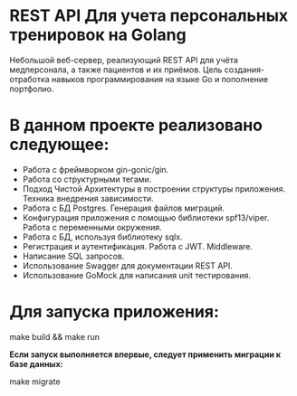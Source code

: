 # **REST API Для учета персональных тренировок на Golang**
Небольшой веб-сервер, реализующий REST API для учёта медперсонала, а также пациентов и их приёмов. Цель создания- отработка навыков программирования на языке Go и пополнение портфолио.

# **В данном проекте реализовано следующее:**
- Работа с фреймворком gin-gonic/gin.
- Работа со структурными тегами.
- Подход Чистой Архитектуры в построении структуры приложения. Техника внедрения зависимости.
- Работа с БД Postgres. Генерация файлов миграций.
- Конфигурация приложения с помощью библиотеки spf13/viper. Работа с переменными окружения.
- Работа с БД, используя библиотеку sqlx.
- Регистрация и аутентификация. Работа с JWT. Middleware.
- Написание SQL запросов.
- Использование Swagger для документации REST API.
- Использование GoMock для написания unit тестирования.
# **Для запуска приложения:**
make build && make run

**Если запуск выполняется впервые, следует применить миграции к базе данных:**

make migrate
